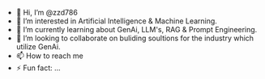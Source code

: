 - 👋 Hi, I’m @zzd786
- 👀 I’m interested in Artificial Intelligence & Machine Learning.
- 🌱 I’m currently learning about GenAi, LLM's, RAG & Prompt Engineering.
- 💞️ I’m looking to collaborate on buliding soultions for the industry which utilize GenAi.
- 📫 How to reach me 
- ⚡ Fun fact: ...

<!---
zzd786/zzd786 is a ✨ special ✨ repository because its `README.md` (this file) appears on your GitHub profile.
You can click the Preview link to take a look at your changes.
--->
